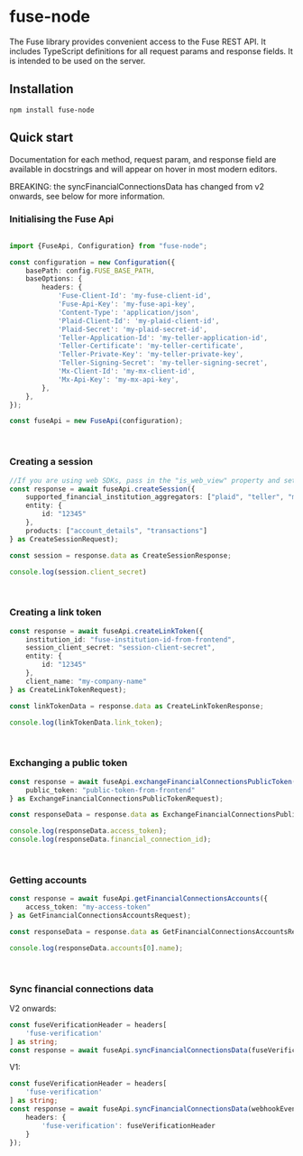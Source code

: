 # fuse-node

The Fuse library provides convenient access to the Fuse REST API. It includes TypeScript definitions for all request params and response fields. It is intended to be used on the server.

## Installation
```
npm install fuse-node
```

## Quick start
Documentation for each method, request param, and response field are available in docstrings and will appear on hover in most modern editors.

BREAKING: the syncFinancialConnectionsData has changed from v2 onwards, see below for more information.

### Initialising the Fuse Api
```typescript

import {FuseApi, Configuration} from "fuse-node";

const configuration = new Configuration({
    basePath: config.FUSE_BASE_PATH,
    baseOptions: {
        headers: {
            'Fuse-Client-Id': 'my-fuse-client-id',
            'Fuse-Api-Key': 'my-fuse-api-key',
            'Content-Type': 'application/json',
            'Plaid-Client-Id': 'my-plaid-client-id',
            'Plaid-Secret': 'my-plaid-secret-id',
            'Teller-Application-Id': 'my-teller-application-id',
            'Teller-Certificate': 'my-teller-certificate',
            'Teller-Private-Key': 'my-teller-private-key',
            'Teller-Signing-Secret': 'my-teller-signing-secret',
            'Mx-Client-Id': 'my-mx-client-id',
            'Mx-Api-Key': 'my-mx-api-key',
        },
    },
});

const fuseApi = new FuseApi(configuration);
```
<br/>

### Creating a session
```typescript
//If you are using web SDKs, pass in the "is_web_view" property and set it to false, otherwise the Fuse frontend will not work. 
const response = await fuseApi.createSession({
    supported_financial_institution_aggregators: ["plaid", "teller", "mx"],
    entity: {
        id: "12345"
    },
    products: ["account_details", "transactions"]
} as CreateSessionRequest);

const session = response.data as CreateSessionResponse;

console.log(session.client_secret)
```
<br/>

### Creating a link token
```typescript
const response = await fuseApi.createLinkToken({
    institution_id: "fuse-institution-id-from-frontend",
    session_client_secret: "session-client-secret",
    entity: {
        id: "12345"
    },
    client_name: "my-company-name"
} as CreateLinkTokenRequest);

const linkTokenData = response.data as CreateLinkTokenResponse;

console.log(linkTokenData.link_token);
```

<br/>

### Exchanging a public token
```typescript
const response = await fuseApi.exchangeFinancialConnectionsPublicToken({
    public_token: "public-token-from-frontend"
} as ExchangeFinancialConnectionsPublicTokenRequest);

const responseData = response.data as ExchangeFinancialConnectionsPublicTokenResponse;

console.log(responseData.access_token);
console.log(responseData.financial_connection_id);
```
<br/>

### Getting accounts
```typescript
const response = await fuseApi.getFinancialConnectionsAccounts({
    access_token: "my-access-token"
} as GetFinancialConnectionsAccountsRequest);

const responseData = response.data as GetFinancialConnectionsAccountsResponse;

console.log(responseData.accounts[0].name);
```
<br/>

### Sync financial connections data
V2 onwards:
```typescript
const fuseVerificationHeader = headers[
    'fuse-verification'
] as string;
const response = await fuseApi.syncFinancialConnectionsData(fuseVerificationHeader, webhookEvent);
```

V1:
```typescript
const fuseVerificationHeader = headers[
    'fuse-verification'
] as string;
const response = await fuseApi.syncFinancialConnectionsData(webhookEvent, {
    headers: {
        'fuse-verification': fuseVerificationHeader
    }
});
```
<br/>

